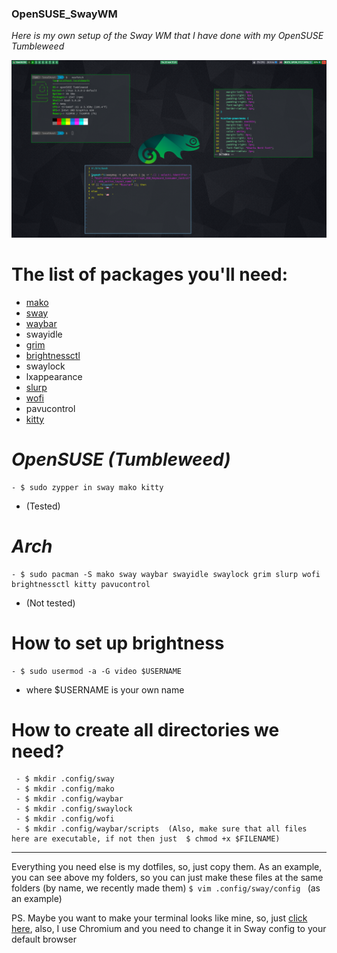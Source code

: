 ### OpenSUSE_SwayWM
_Here is my own setup of the Sway WM that I have done with my OpenSUSE Tumbleweed_ 

![Screenshot](https://github.com/LambLeeg/OpenSUSE_SwayWM/blob/main/image_2020-11-23_11-25-59.png)

# The list of packages you'll need:
- [mako](https://github.com/emersion/mako)
- [sway](https://github.com/swaywm/sway/wiki)
- [waybar](https://github.com/Alexays/Waybar)
- swayidle
- [grim](https://github.com/emersion/grim)
- [brightnessctl](https://github.com/Hummer12007/brightnessctl)
- swaylock
- lxappearance
- [slurp](https://github.com/emersion/slurp)
- [wofi](https://hg.sr.ht/~scoopta/wofi)
- pavucontrol
- [kitty](https://sw.kovidgoyal.net/kitty/)

# _OpenSUSE (Tumbleweed)_
  ```
 - $ sudo zypper in sway mako kitty
  ```
 - (Tested)
 
# _Arch_
  ```
 - $ sudo pacman -S mako sway waybar swayidle swaylock grim slurp wofi brightnessctl kitty pavucontrol
  ```
 - (Not tested)
 
# How to set up brightness
  ```
 - $ sudo usermod -a -G video $USERNAME
  ```
 - where $USERNAME is your own name
 
# How to create all directories we need?
 ```
  - $ mkdir .config/sway 
  - $ mkdir .config/mako 
  - $ mkdir .config/waybar 
  - $ mkdir .config/swaylock
  - $ mkdir .config/wofi
  - $ mkdir .config/waybar/scripts  (Also, make sure that all files here are executable, if not then just  $ chmod +x $FILENAME)
 ```
 --------------
 Everything you need else is my dotfiles, so, just copy them. As an example, you can see above my folders, so you can just make these files at the same folders (by name, we recently made them) `$ vim .config/sway/config ` (as an example) 
 
 PS. Maybe you want to make your terminal looks like mine, so, just [click here](https://github.com/b-ryan/powerline-shell), also, I use Chromium and you need to change it in Sway config to your default browser
